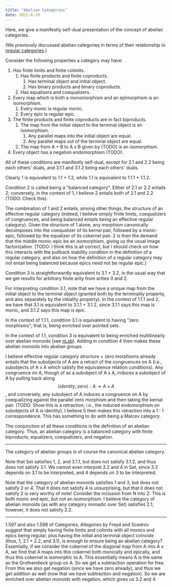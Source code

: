 ```yaml
---
title: "Abelian Categories"
date: 2022-6-19
---
```

Here, we give a manifestly self-dual presentation of the concept of abelian categories.

(We previously discussed abelian categories in terms of their relationship to [regular categories](./InternalLogicRegular.html).)

Consider the following properties a category may have:

1. Has finite limits and finite colimits.
    1. Has finite products and finite coproducts.
        1. Has terminal object and initial object.
        2. Has binary products and binary coproducts.
    2. Has equalizers and coequalizers.
2. Every map which is both a monomorphism and an epimorphism is an isomorphism.
    1. Every monic is regular monic.
    2. Every epic is regular epic.
3. The finite products and finite coproducts are in fact biproducts.
    1. The map from the initial object to the terminal object is an isomorphism.
        1. Any parallel maps into the initial object are equal.
        2. Any parallel maps out of the terminal object are equal.
    2. The map from A + B to A x B given by (TODO) is an isomorphism.
4. Every object has a negation endomorphism (TODO).

All of these conditions are manifestly self-dual, except for 2.1 and 2.2 being each others' duals, and 3.1.1 and 3.1.2 being each others' duals.

Clearly 1 is equivalent to 1.1 + 1.2, while 1.1 is equivalent to 1.1.1 + 1.1.2.

Condition 2 is called being a "balanced category". Either of 2.1 or 2.2 entails 2; conversely, in the context of 1, I believe 2 entails both of 2.1 and 2.2 (TODO: Check this).


The combination of 1 and 2 entails, among other things, the structure of an effective regular category (indeed, I believe simply finite limits, coequalizers of congruences, and being balanced entails being an effective regular category). Given the structure of 1 alone, any morphism canonically decomposes into the coequalizer of its kernel pair, followed by a monic-epic, followed by the equalizer of its cokernel pair. 2 is then the demand that the middle monic-epic be an isomorphism, giving us the usual image factorization. (TODO: I think this is all correct, but I should check on how this interacts with the pullback stability condition in the definition of a regular category, and also on how the definition of a regular category may not entail being balanced because epics need not be regular epic.)

Condition 3 is straightforwardly equivalent to 3.1 + 3.2, in the usual way that we get results for arbitrary finite arity from arities 0 and 2.

For interpreting condition 3.1, note that we have a unique map from the initial object to the terminal object (granted both by the terminality property, and also separately by the initiality property). In the context of 1.1.1 and 2, we have that 3.1 is equivalent to 3.1.1 + 3.1.2, since 3.1.1 says this map is monic, and 3.1.2 says this map is epic. 


In the context of 1.1.1, condition 3.1 is equivalent to having "zero morphisms"; that is, being enriched over pointed sets.

In the context of 1.1, condition 3 is equivalent to being enriched multilinearly over abelian monoids (see [nLab](https://ncatlab.org/nlab/show/biproduct#BiproductsImplyEnrichment)). Adding in condition 4 then makes these abelian monoids into abelian groups.

I believe effective regular category structure + zero morphisms already entails that the subobjects of A are a retract of the congruences on A (i.e., subobjects of A x A which satisfy the equivalence relation conditions). Any congruence on A, though of as a subobject of A x A, induces a subobject of A by pulling back along $$\langle identity, zero \rangle : A \to A \times A$$, and conversely, any subobject of A induces a congruence on A by coequalizing against the parallel zero morphism and then taking the kernal pair. (TODO: Show this is a retraction; i.e., the induced endomorphism on subobjects of A is identity). I believe 5 then makes this retraction into a 1 : 1 correspondence. This has something to do with being a Malcev category.

The conjunction of all these conditions is the definition of an abelian category. Thus, an abelian category is a balanced category with finite biproducts, equalizers, coequalizers, and negation.

***

The category of abelian groups is of course the canonical abelian category.

Note that Set satisfies 1, 2, and 3.1.1, but does not satisfy 3.1.2, and thus does not satisfy 3.1. We cannot even interpret 3.2 and 4 in Set, since 3.2 depends on 3.1 to be interpreted, and 4 depends on 3 to be interpreted.

Note that the category of abelian monoids satisfies 1 and 3, but does not satisfy 2 or 4. That it does not satisfy 4 is unsurprising, but that it does not satisfy 2 is very worthy of note! Consider the inclusion from N into Z. This is both monic and epic, but not an isomorphism. I believe the category of abelian monoids (as with any category monadic over Set) satisfies 2.1; however, it does not satisfy 2.2.

***

1.597 and also 1.598 of Categories, Allegories by Freyd and Scedrov suggest that simply having finite limits and colimits with all monics and epics being regular, plus having the initial and terminal object coincide (thus, 1, 2.1 + 2.2, and 3.1), is enough to ensure being an abelian category? Essentially, if we consider the cokernel of the diagonal map from A into A x A, we find that A maps into this cokernel both monically and epically, and thus this cokernel is isomorphic to A. This essentially means A is the same as the Grothendieck group on A. So we get a subtraction operation for free. From this we also get negation (since we have zero already), and thus we get addition as well (now that we have subtraction and negation). So we are enriched over abelian monoids with negation, which gives us 3.2 and 4.